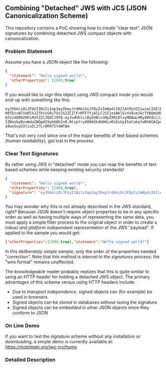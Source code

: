 ## Combining "Detached" JWS with JCS (JSON Canonicalization Scheme)
This repository contains a PoC showing how to create "clear text" JSON signatures
by combining detached JWS compact objects with canonicalization.

### Problem Statement
Assume you have a JSON object like the following:
```json
{
  "statement": "Hello signed world!",
  "otherProperties": [2000,true]
}
```
If you would like to sign this object using JWS compact mode you would end-up with something like this:
```code
eyJhbGciOiJFUzI1NiIsImp3ayI6eyJrdHkiOiJFQyIsImNydiI6IlAtMjU2IiwieCI6IlB4bEpRdTlRNmRPdk
00TEtvWlVoMlhJZTktcGRjTGt2S2ZCZlFrMTFTYjAiLCJ5IjoiNklEcXV4cmJkcTVBQmU0LUhRNzhfZGhNNmVF
QlVidkR0ZHFLMzFZZlJQOCJ9fQ.eyJvdGhlclByb3BlcnRpZXMiOlsyMDAwLHRydWVdLCJzdGF0ZW1lbnQiOiJ
IZWxsbyBzaWduZWQgd29ybGQhIn0.NtipYry9O9A3kdUH4LoRiEuUyIhaCakqfwKh6GAZpnDRUZRGOjiqmYh1G
a9ueSvp2VtiaIL27LrDM47It4WTAA
```
That's not very cool since one of the major benefits of text based schemes (*human readability*), got lost in the process.
### Clear Text Signatures
By rather using JWS in "detached" mode you can reap the benefits of text based schemes while keeping existing security standards!  
```json
{
  "statement": "Hello signed world!",
  "otherProperties": [2000,true],
  "signature": "eyJhbGciOiJFUzI1NiIsImp3ayI6eyJrdHkiOiJFQyIsImNydiI6IlAtMjU2IiwieCI6IlB4bEpRdTlRNmRPdk00TEtvWlVoMlhJZTktcGRjTGt2S2ZCZlFrMTFTYjAiLCJ5IjoiNklEcXV4cmJkcTVBQmU0LUhRNzhfZGhNNmVFQlVidkR0ZHFLMzFZZlJQOCJ9fQ..NtipYry9O9A3kdUH4LoRiEuUyIhaCakqfwKh6GAZpnDRUZRGOjiqmYh1Ga9ueSvp2VtiaIL27LrDM47It4WTAA"
}
```
You may wonder why this is not already described in the JWS standard, right?  Because JSON doesn't require
object properties to be in any specific order as well as having multiple ways of representing the same data, 
you must apply a simple filter process to the original object in order to create a *robust and platform 
independent representation* of the JWS "payload".  If applied to the sample you would get:
```json
{"otherProperties":[2000,true],"statement":"Hello signed world!"}
```
In this *deliberately simple sample*, only the order of the properties needed "correction".  Note that this method
is *internal to the signatures process*; the "wire format" remains unaffected.

The knowledgeable reader probably realizes that this is quite similar to using an HTTP header for holding a detached JWS object.
The primary advantages of this scheme versus using HTTP headers include:
- Due to *transport independence*, signed objects can (for example) be used in browsers
- Signed objects can be *stored* in databases without losing the signature
- Signed objects can be *embedded* in other JSON objects since they conform to JSON

### On Line Demo
If you want to test the signature scheme without any installation or downloading, a simple
demo is currently available at: https://mobilepki.org/jws-jcs/home

### Detailed Description

